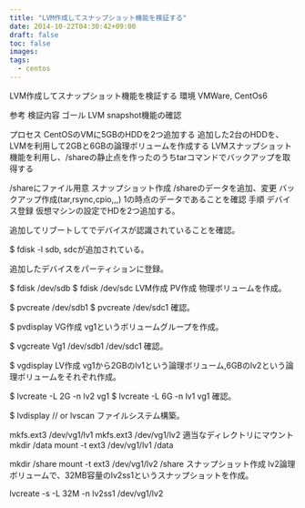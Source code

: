 ```yaml
---
title: "LVM作成してスナップショット機能を検証する"
date: 2014-10-22T04:30:42+09:00
draft: false
toc: false
images:
tags: 
  - centos
---
```


LVM作成してスナップショット機能を検証する
環境
VMWare, CentOs6

参考
検証内容
ゴール
LVM snapshot機能の確認

プロセス
CentOSのVMに5GBのHDDを2つ追加する
追加した2台のHDDを、LVMを利用して2GBと6GBの論理ボリュームを作成する
LVMスナップショット機能を利用し、/shareの静止点を作ったのうちtarコマンドでバックアップを取得する

/shareにファイル用意
スナップショット作成
/shareのデータを追加、変更
バックアップ作成(tar,rsync,cpio,,,)
1の時点のデータであることを確認
手順
デバイス登録
仮想マシンの設定でHDを2つ追加する。

追加してリブートしてでデバイスが認識されていることを確認。

$ fdisk -l
sdb, sdcが追加されている。

追加したデバイスをパーティションに登録。

$ fdisk /dev/sdb
$ fdisk /dev/sdc
LVM作成
PV作成
物理ボリュームを作成。

$ pvcreate /dev/sdb1
$ pvcreate /dev/sdc1
確認。

$ pvdisplay
VG作成
vg1というボリュームグループを作成。

$ vgcreate Vg1 /dev/sdb1 /dev/sdc1
確認。

$ vgdisplay
LV作成
vg1から2GBのlv1という論理ボリューム,6GBのlv2という論理ボリュームをそれぞれ作成。

$ lvcreate -L 2G -n lv2 vg1
$ lvcreate -L 6G -n lv1 vg1
確認。

$ lvdisplay // or lvscan
ファイルシステム構築。

mkfs.ext3 /dev/vg1/lv1
mkfs.ext3 /dev/vg1/lv2
適当なディレクトリにマウント
mkdir /data
mount -t ext3 /dev/vg1/lv1 /data

mkdir /share
mount -t ext3 /dev/vg1/lv2 /share
スナップショット作成
lv2論理ボリュームで、32MB容量のlv2ss1というスナップショットを作成。

lvcreate -s -L 32M -n lv2ss1 /dev/vg1/lv2
